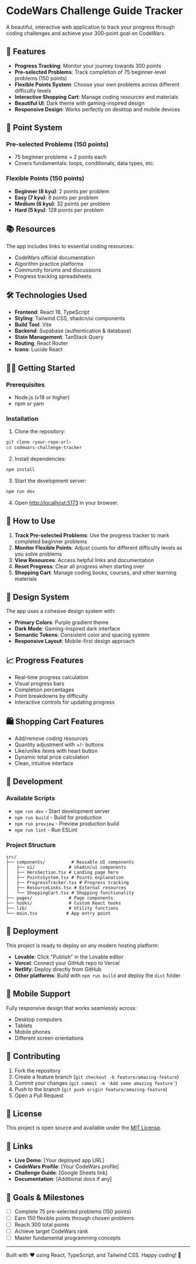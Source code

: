 # CodeWars Challenge Guide Tracker

A beautiful, interactive web application to track your progress through coding challenges and achieve your 300-point goal on CodeWars.

## 🚀 Features

- **Progress Tracking**: Monitor your journey towards 300 points
- **Pre-selected Problems**: Track completion of 75 beginner-level problems (150 points)
- **Flexible Points System**: Choose your own problems across different difficulty levels
- **Interactive Shopping Cart**: Manage coding resources and materials
- **Beautiful UI**: Dark theme with gaming-inspired design
- **Responsive Design**: Works perfectly on desktop and mobile devices

## 🎯 Point System

### Pre-selected Problems (150 points)
- 75 beginner problems × 2 points each
- Covers fundamentals: loops, conditionals, data types, etc.

### Flexible Points (150 points)
- **Beginner (8 kyu)**: 2 points per problem
- **Easy (7 kyu)**: 8 points per problem  
- **Medium (6 kyu)**: 32 points per problem
- **Hard (5 kyu)**: 128 points per problem

## 📚 Resources

The app includes links to essential coding resources:
- CodeWars official documentation
- Algorithm practice platforms
- Community forums and discussions
- Progress tracking spreadsheets

## 🛠️ Technologies Used

- **Frontend**: React 18, TypeScript
- **Styling**: Tailwind CSS, shadcn/ui components
- **Build Tool**: Vite
- **Backend**: Supabase (authentication & database)
- **State Management**: TanStack Query
- **Routing**: React Router
- **Icons**: Lucide React

## 🏃‍♂️ Getting Started

### Prerequisites
- Node.js (v18 or higher)
- npm or yarn

### Installation

1. Clone the repository:
```bash
git clone <your-repo-url>
cd codewars-challenge-tracker
```

2. Install dependencies:
```bash
npm install
```

3. Start the development server:
```bash
npm run dev
```

4. Open [http://localhost:5173](http://localhost:5173) in your browser.

## 📖 How to Use

1. **Track Pre-selected Problems**: Use the progress tracker to mark completed beginner problems
2. **Monitor Flexible Points**: Adjust counts for different difficulty levels as you solve problems
3. **View Resources**: Access helpful links and documentation
4. **Reset Progress**: Clear all progress when starting over
5. **Shopping Cart**: Manage coding books, courses, and other learning materials

## 🎨 Design System

The app uses a cohesive design system with:
- **Primary Colors**: Purple gradient theme
- **Dark Mode**: Gaming-inspired dark interface
- **Semantic Tokens**: Consistent color and spacing system
- **Responsive Layout**: Mobile-first design approach

## 📈 Progress Features

- Real-time progress calculation
- Visual progress bars
- Completion percentages
- Point breakdowns by difficulty
- Interactive controls for updating progress

## 🛍️ Shopping Cart Features

- Add/remove coding resources
- Quantity adjustment with +/- buttons
- Like/unlike items with heart button
- Dynamic total price calculation
- Clean, intuitive interface

## 🔧 Development

### Available Scripts

- `npm run dev` - Start development server
- `npm run build` - Build for production
- `npm run preview` - Preview production build
- `npm run lint` - Run ESLint

### Project Structure
```
src/
├── components/          # Reusable UI components
│   ├── ui/             # shadcn/ui components
│   ├── HeroSection.tsx # Landing page hero
│   ├── PointsSystem.tsx # Points explanation
│   ├── ProgressTracker.tsx # Progress tracking
│   ├── ResourceLinks.tsx # External resources
│   └── ShoppingCart.tsx # Shopping functionality
├── pages/              # Page components
├── hooks/              # Custom React hooks
├── lib/                # Utility functions
└── main.tsx           # App entry point
```

## 🚀 Deployment

This project is ready to deploy on any modern hosting platform:

- **Lovable**: Click "Publish" in the Lovable editor
- **Vercel**: Connect your GitHub repo to Vercel
- **Netlify**: Deploy directly from GitHub
- **Other platforms**: Build with `npm run build` and deploy the `dist` folder

## 📱 Mobile Support

Fully responsive design that works seamlessly across:
- Desktop computers
- Tablets
- Mobile phones
- Different screen orientations

## 🤝 Contributing

1. Fork the repository
2. Create a feature branch (`git checkout -b feature/amazing-feature`)
3. Commit your changes (`git commit -m 'Add some amazing feature'`)
4. Push to the branch (`git push origin feature/amazing-feature`)
5. Open a Pull Request

## 📄 License

This project is open source and available under the [MIT License](LICENSE).

## 🔗 Links

- **Live Demo**: [Your deployed app URL]
- **CodeWars Profile**: [Your CodeWars profile]
- **Challenge Guide**: [Google Sheets link]
- **Documentation**: [Additional docs if any]

## 🎯 Goals & Milestones

- [ ] Complete 75 pre-selected problems (150 points)
- [ ] Earn 150 flexible points through chosen problems
- [ ] Reach 300 total points
- [ ] Achieve target CodeWars rank
- [ ] Master fundamental programming concepts

---

Built with ❤️ using React, TypeScript, and Tailwind CSS. Happy coding! 🎉
